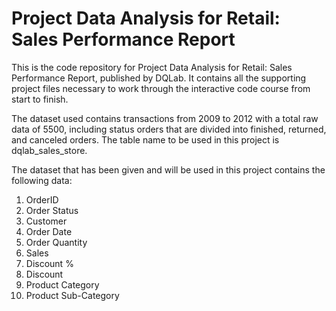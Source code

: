 # Project Data Analysis for Retail: Sales Performance Report

This is the code repository for Project Data Analysis for Retail: Sales Performance Report, published by DQLab. It contains all the supporting project files necessary to work through the interactive code course from start to finish.

The dataset used contains transactions from 2009 to 2012 with a total raw data of 5500, including status orders that are divided into finished, returned, and canceled orders. The table name to be used in this project is dqlab_sales_store.

The dataset that has been given and will be used in this project contains the following data:

1. OrderID
2. Order Status
3. Customer
4. Order Date
5. Order Quantity
6. Sales
7. Discount %
8. Discount
9. Product Category
10. Product Sub-Category
